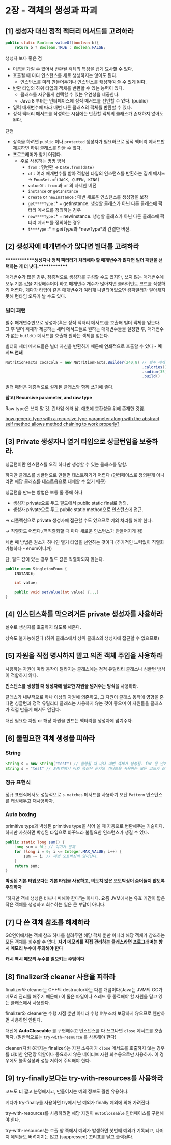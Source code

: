 # 2장 - 객체의 생성과 파괴

## [1] 생성자 대신 정적 팩터리 메서드를 고려하라

```java
public static Boolean valueOf(boolean b){
	return b ? Boolean.TRUE : Boolean.FALSE;
```

생성자 보다 좋은 점

- 이름을 가질 수 있어서 반환될 객체의 특성을 쉽게 묘사할 수 있다.
- 호출될 때 마다 인스턴스를 새로 생성하지는 않아도 된다.
  - 인스턴스를 미리 만들어두거나 인스턴스를 캐싱하여 쓸 수 있게 된다.
- 반환 타입의 하위 타입의 객체를 반환할 수 있는 능력이 있다.
  - 클래스를 자유롭게 선택할 수 있는 유연성을 제공한다.
  - Java 8 부터는 인터페이스에 정적 메서드를 선언할 수 있다. (public)
- 입력 매개변수에 따라 매번 다른 클래스의 객체를 반환할 수 있다.
- 정적 팩터리 메서드를 작성하는 시점에는 반환할 객체의 클래스가 존재하지 않아도 된다.

단점

- 상속을 하려면 `public` 이나 `protected` 생성자가 필요하므로 정적 팩터리 메서드만 제공하면 하위 클래스를 만들 수 없다.
- 프로그래머가 찾기 어렵다.
  - 주로 사용하는 명명 방식
    - `from` : 형변환 → `Date.from(date)`
    - `of` : 여러 매개변수를 받아 적합한 타입의 인스턴스를 반환하는 집계 메서드 → `EnumSet.of(JACK, QUEEN, KING)`
    - `valueOf` : `from` 과 `of` 의 자세한 버전
    - `instance` or `getInstance`
    - `create` or `newInstance` : 매번 새로운 인스턴스를 생성함을 보장
    - `get****Type` :\* = getInstance. 생성할 클래스가 아닌 다른 클래스에 팩터리 메서드를 정의하는 경우
    - `new****Type` :\* = newInstance. 생성할 클래스가 아닌 다른 클래스에 팩터리 메서드를 정의하는 경우
    - `t****ype` :* = *getType*과 *newType\*의 간결한 버전.

## [2] 생성자에 매개변수가 많다면 빌더를 고려하라

**\*\*\*\***\*\*\*\***\*\*\*\***생성자나 정적 팩터리가 처리해야 할 매개변수가 많다면 빌더 패턴을 선택하는 게 더 낫다.**\*\*\*\***\*\*\*\***\*\*\*\***

매개변수가 많은 경우, 점층적으로 생성자를 구성할 수도 있지만, 쓰지 않는 매개변수에 모두 기본 값을 지정해주어야 하고 매개변수 개수가 많아지면 클라이언트 코드를 작성하기 어렵다. 게다가 타입이 같은 매개변수가 여러개 나열되어있으면 컴파일러가 알아채지 못해 런타임 오류가 날 수도 있다.

### 빌더 패턴

필수 매개변수만으로 생성자(혹은 정적 팩터리 메서드)를 호출해 빌더 객체를 얻는다. 그 후 빌더 객체가 제공하는 세터 메서드들로 원하는 매개변수들을 설정한 후, 매개변수가 없는 `build()` 메서드를 호출해 원하는 객체를 얻는다.

빌더의 세터 메서드들은 빌더 자신을 반환하기 때문에 연쇄적으로 호출할 수 있다 - **메서드 연쇄**

```java
NutritionFacts cocaCola = new NutritionFacts.Builder(240,8) // 필수 매개변수
															.calories(100)
															.sodium(35)
															.build()
```

빌더 패턴은 계층적으로 설계된 클래스와 함께 쓰기에 좋다.

**참고) Recursive parameter, and raw type**

Raw type은 쓰지 말 것. 런타임 에러 남. 애초에 호환성을 위해 존재한 것임.

[how generic type with a recursive type parameter along with the abstract self method allows method chaining to work properly?](https://stackoverflow.com/questions/67711974/how-generic-type-with-a-recursive-type-parameter-along-with-the-abstract-self-me)

## [3] Private 생성자나 열거 타입으로 싱글턴임을 보증하라.

싱글턴이란 인스턴스를 오직 하나만 생성할 수 있는 클래스를 말함.

하지만 클래스를 싱글턴으로 만들면 테스트하기가 어렵다 (인터페이스로 정의된게 아니라면 해당 클래스를 테스트용으로 대체할 수 없기 때문)

싱글턴을 만드는 방법은 보통 둘 중에 하나

- 생성자 private으로 두고 필드에서 public static final로 정의.
- 생성자 private으로 두고 pubilc static method으로 인스턴스에 접근.

→ 리플렉션으로 private 생성자에 접근할 수도 있으므로 예외 처리를 해야 한다.

→ 직렬화도 어렵다.(역직렬화할 때 마다 새로운 인스턴스가 만들어지게 됨)

세번 째 방법은 원소가 하나인 열거 타입을 선언하는 것이다 (추가적인 노력없이 직렬화 가능하다 - enum이니까)

단, 필드 값이 있는 경우 필드 값은 직렬화되지 않는다.

```java
public enum SingletonEnum {
	INSTANCE;

	int value;

	public void setValue(int value) {...}
}
```

## [4] 인스턴스화를 막으려거든 private 생성자를 사용하라

실수로 생성자를 호출하지 않도록 해준다.

상속도 불가능해진다 (하위 클래스에서 상위 클래스의 생성자에 접근할 수 없으므로)

## [5] 자원을 직접 명시하지 말고 의존 객체 주입을 사용하라

사용하는 자원에 따라 동작이 달라지는 클래스에는 정적 유틸리티 클래스나 싱글턴 방식이 적합하지 않다.

**인스턴스를 생성할 때 생성자에 필요한 자원을 넘겨주는 방식**을 사용하라.

클래스가 내부적으로 하나 이상의 자원에 의존하고, 그 자원이 클래스 동작에 영향을 준다면 싱글턴과 정적 유틸리티 클래스는 사용하지 않는 것이 좋으며 이 자원들을 클래스가 직접 만들게 해서도 안된다.

대신 필요한 자원 or 해당 자원을 만드는 팩터리를 생성자에 넘겨주자.

## [6] 불필요한 객체 생성을 피하라

### String

```java
String s = new String("test") // 실행될 때 마다 매번 객체가 생성됨. for 문 안에 있다면 큰일.
String s = "test" // JVM안에서 이와 똑같은 문자열 리터럴을 사용하는 모든 코드가 같은 객체를 재사용함이 보장된다.
```

### 정규 표현식

정규 표현식에서도 성능적으로 `s.matches` 메서드를 사용하기 보단 `Pattern` 인스턴스를 캐싱해두고 재사용하자.

### Auto boxing

primitive type과 박싱된 primitive type을 섞어 쓸 때 자동으로 변환해주는 기술이다. 하지만 자칫하면 박싱된 타입으로 바꾸느라 불필요한 인스턴스가 생길 수 있다.

```java
public static long sum() {
	Long sum = 0L; // 여기가 문제
	for (long i = 0; i <= Integer.MAX_VALUE; i++) {
		sum += i; // 매번 오토박싱이 일어난다.
	}
	return sum;
}
```

**박싱된 기본 타입보다는 기본 타입을 사용하고, 의도치 않은 오토박싱이 숨어들지 않도록 주의하자**

“하지만 객체 생성은 비싸니 피해야 한다”는 아니다. 요즘 JVM에서는 유효 기간이 짧은 작은 객체를 생성하고 회수하는 일은 큰 부담이 아니다.

## [7] 다 쓴 객체 참조를 해제하라

GC언어에서는 객체 참조 하나를 살려두면 해당 객체 뿐만 아니라 해당 객체가 참조하는 모든 객체를 회수할 수 없다. **자기 메모리를 직접 관리하는 클래스라면 프로그래머는 항시 메모리 누수에 주의해야 한다**

**캐시 역시 메모리 누수를 일으키는 주범이다**

## [8] finalizer와 cleaner 사용을 피하라

finalizer와 cleaner는 C++의 destructor와는 다른 개념이다(Java는 JVM의 GC가 메모리 관리를 해주기 때문에) 이 둘은 파일이나 스레드 등 종료해야 할 자원을 담고 있는 클래스에서 사용한다.

finalizer와 cleaner는 수행 시점 뿐만 아니라 수행 여부조차 보장하지 않으므로 웬만하면 사용하면 안된다.

대신에 **AutoCloseable** 를 구현해주고 인스턴스를 다 쓰고나면 `close` 메서드를 호출하자. (일반적으로는 `try-with-resource` 를 사용해야 한다)

cleaner(자바 8까지는 finalizer)는 자원 소유자가 `close` 메서드를 호출하지 않는 경우를 대비한 안전망 역할이나 중요하지 않은 네이티브 자원 회수용으로만 사용하자. 이 경우에도 불확실성과 성능 저하에 주의해야 한다.

## [9] try-finally보다는 try-with-resources를 사용하라

코드도 더 짧고 분명해지고, 만들어지는 예외 정보도 훨씬 유용하다.

게다가 try-finally를 사용하면 try에서 난 예외가 finally 예외에 의해 가려진다.

try-with-resources를 사용하려면 해당 자원이 `AutoCloseable` 인터페이스를 구현해야 한다.

try-with-resources는 호출 양 쪽에서 예외가 발생하면 첫번째 예외가 기록되고, 나머지 예외들도 버려지지는 않고 (suppressed) 꼬리표를 달고 출력된다.
